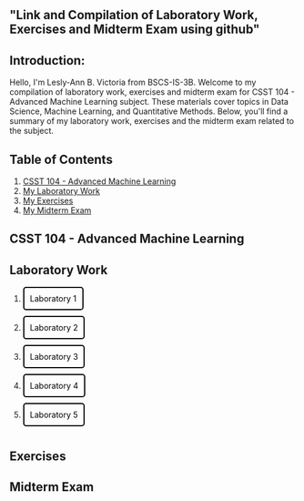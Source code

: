 <body style="background-image: url('https://developer-blogs.nvidia.com/wp-content/uploads/2023/06/deep-learning-visual.png'); background-size: cover; padding: 100px;">

## "Link and Compilation of Laboratory Work, Exercises and Midterm Exam using github"

## Introduction:
Hello, I'm Lesly-Ann B. Victoria from BSCS-IS-3B. 
Welcome to my compilation of laboratory work, exercises and midterm exam for CSST 104 - Advanced Machine Learning subject. 
These materials cover topics in Data Science, Machine Learning, and Quantitative Methods. 
Below, you'll find a summary of my laboratory work, exercises and the midterm exam related to the subject.

## Table of Contents
1. [CSST 104 - Advanced Machine Learning](#CSST_104_-_Advanced_Machine_Learning)
2. [My Laboratory Work](#Laboratory_Work)
3. [My Exercises](#My_Exercises)
4. [My Midterm Exam](#Midterm_Exam)

## CSST 104 - Advanced Machine Learning

## Laboratory Work
1. <a style="color:black; padding: 10px; border-radius: 5px; text-decoration:none; display: inline-block; margin-bottom: 10px; background-color:transparent; border: 2px solid black;" href="https://github.com/LeslyVictoria2/CSST-104---ADVANCED-MACHINE-LEARNING/blob/main/3B_VICTORIA_LAB1.ipynb">Laboratory 1</a>
2. <a style="color:black; padding: 10px; border-radius: 5px; text-decoration:none; display: inline-block; margin-bottom: 10px; background-color:transparent; border: 2px solid black;" href="https://github.com/LeslyVictoria2/CSST-104---ADVANCED-MACHINE-LEARNING/blob/main/3B_VICTORIA_LAB2.ipynb">Laboratory 2</a>
3. <a style="color:black; padding: 10px; border-radius: 5px; text-decoration:none; display: inline-block; margin-bottom: 10px; background-color:transparent; border: 2px solid black;" href="https://github.com/LeslyVictoria2/CSST-104---ADVANCED-MACHINE-LEARNING/blob/main/3B_VICTORIA_LAB3.ipynb">Laboratory 3</a>
4. <a style="color:black; padding: 10px; border-radius: 5px; text-decoration:none; display: inline-block; margin-bottom: 10px; background-color:transparent; border: 2px solid black;" href="https://github.com/LeslyVictoria2/CSST-104---ADVANCED-MACHINE-LEARNING/blob/main/3B_VICTORIA_LAB4.ipynb">Laboratory 4</a>
5. <a style="color:black; padding: 10px; border-radius: 5px; text-decoration:none; display: inline-block; margin-bottom: 10px; background-color:transparent; border: 2px solid black;" href="https://github.com/LeslyVictoria2/CSST-104---ADVANCED-MACHINE-LEARNING/blob/main/3B_VICTORIA_LAB5.ipynb">Laboratory 5</a>

## Exercises
## Midterm Exam

</body>

